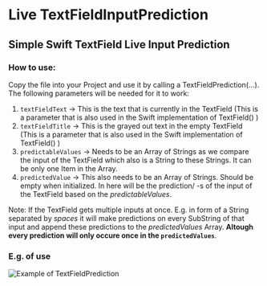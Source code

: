 # Live TextFieldInputPrediction

## Simple Swift TextField Live Input Prediction

### How to use:
Copy the file into your Project and use it by calling a
TextFieldPrediction(...). The following parameters will be needed
for it to work: 
1) ```textFieldText``` -> This is the text that is currently in the TextField (This is a parameter that is also used in the Swift implementation of TextField() )
2) ```textFieldTitle``` -> This is the grayed out text in the empty TextField 
(This is a parameter that is also used in the Swift implementation of TextField() )
3) ```predictableValues``` -> Needs to be an Array of Strings as we compare the input of the TextField which also is a String to these Strings. It can be only one Item in the Array.
4) ```predictedValue``` -> This also needs to be an Array of Strings. Should be empty when initialized. In here will be the prediction/ -s of the input of the TextField based on the *predictableValues*. 

Note: If the TextField gets multiple inputs at once. E.g. in form of a String separated by *spaces* it will make predictions on every SubString of that input and append these predictions to the *predictedValues* Array. **Altough every prediction will only occure once in the ```predictedValues```**.

### E.g. of use
![Example of TextFieldPrediction](Example.gif)

